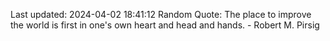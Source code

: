 Last updated: 2024-04-02 18:41:12
Random Quote: The place to improve the world is first in one's own heart and head and hands. - Robert M. Pirsig